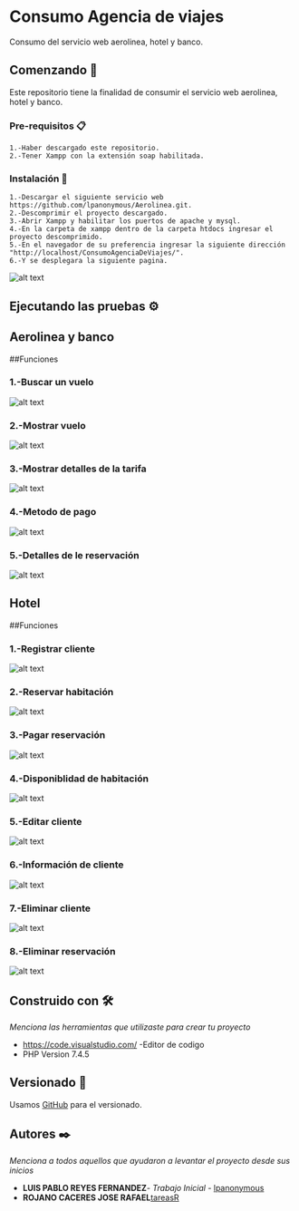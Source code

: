 # Consumo Agencia de viajes
Consumo del servicio web aerolinea, hotel y banco.

## Comenzando 🚀
Este repositorio tiene la finalidad de consumir el servicio web aerolinea, hotel y banco.

### Pre-requisitos 📋
```
1.-Haber descargado este repositorio.
2.-Tener Xampp con la extensión soap habilitada.
```

### Instalación 🔧
```
1.-Descargar el siguiente servicio web https://github.com/lpanonymous/Aerolinea.git.
2.-Descomprimir el proyecto descargado.
3.-Abrir Xampp y habilitar los puertos de apache y mysql.
4.-En la carpeta de xampp dentro de la carpeta htdocs ingresar el proyecto descomprimido.
5.-En el navegador de su preferencia ingresar la siguiente dirección "http://localhost/ConsumoAgenciaDeViajes/".
6.-Y se desplegara la siguiente pagina.
```
![alt text](https://github.com/lpanonymous/ConsumoAgenciaDeViajes/blob/master/resources/images/index.JPG)

## Ejecutando las pruebas ⚙️
## Aerolinea y banco
##Funciones
### 1.-Buscar un vuelo
![alt text](https://github.com/lpanonymous/ConsumoAgenciaDeViajes/blob/master/resources/images/buscarvuelo.JPG)
### 2.-Mostrar vuelo
![alt text](https://github.com/lpanonymous/ConsumoAgenciaDeViajes/blob/master/resources/images/mostrarvuelo.JPG)
### 3.-Mostrar detalles de la tarifa
![alt text](https://github.com/lpanonymous/ConsumoAgenciaDeViajes/blob/master/resources/images/detallestarifa.JPG)
### 4.-Metodo de pago
![alt text](https://github.com/lpanonymous/ConsumoAgenciaDeViajes/blob/master/resources/images/metodopago.JPG)
### 5.-Detalles de le reservación
![alt text](https://github.com/lpanonymous/ConsumoAgenciaDeViajes/blob/master/resources/images/detallesreservacion.JPG)

## Hotel
##Funciones
### 1.-Registrar cliente
![alt text](https://github.com/lpanonymous/ConsumoAgenciaDeViajes/blob/master/resources/images/registrarcliente.JPG)
### 2.-Reservar habitación
![alt text](https://github.com/lpanonymous/ConsumoAgenciaDeViajes/blob/master/resources/images/reservarhabitacion.JPG)

### 3.-Pagar reservación
![alt text](https://github.com/lpanonymous/ConsumoAgenciaDeViajes/blob/master/resources/images/pagarreservacion.JPG)

### 4.-Disponiblidad de habitación
![alt text](https://github.com/lpanonymous/ConsumoAgenciaDeViajes/blob/master/resources/images/disponibilidad.JPG)

### 5.-Editar cliente
![alt text](https://github.com/lpanonymous/ConsumoAgenciaDeViajes/blob/master/resources/images/editarcliente.JPG)

### 6.-Información de cliente
![alt text](https://github.com/lpanonymous/ConsumoAgenciaDeViajes/blob/master/resources/images/informacioncliente.JPG)

### 7.-Eliminar cliente
![alt text](https://github.com/lpanonymous/ConsumoAgenciaDeViajes/blob/master/resources/images/eliminarcliente.JPG)

### 8.-Eliminar reservación
![alt text](https://github.com/lpanonymous/ConsumoAgenciaDeViajes/blob/master/resources/images/eliminarreservacion.JPG)

## Construido con 🛠️

_Menciona las herramientas que utilizaste para crear tu proyecto_

* https://code.visualstudio.com/ -Editor de codigo
* PHP Version 7.4.5

## Versionado 📌

Usamos [GitHub](https://github.com/lpanonymous/ConsumoAgenciaDeViajes.git) para el versionado.

## Autores ✒️

_Menciona a todos aquellos que ayudaron a levantar el proyecto desde sus inicios_

* **LUIS PABLO REYES FERNANDEZ**- *Trabajo Inicial* - [lpanonymous](https://github.com/lpanonymous/Aerolinea.git)
* **ROJANO CACERES JOSE RAFAEL**[tareasR](https://github.com/tareasR)
